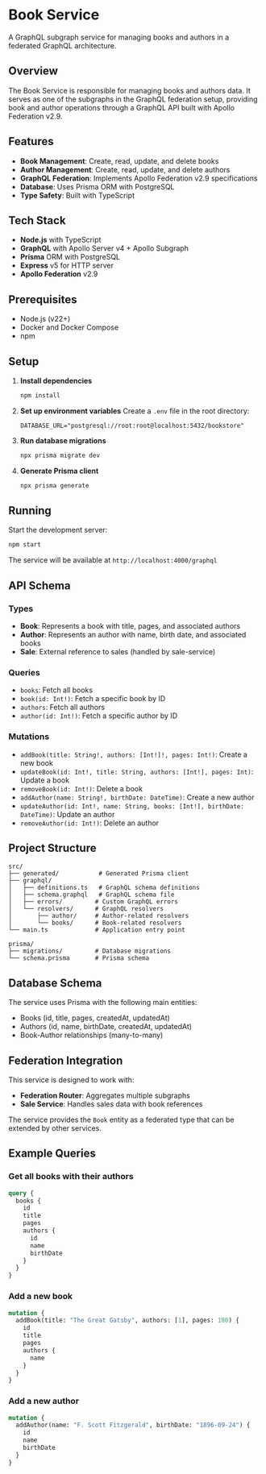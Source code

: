 # Book Service

A GraphQL subgraph service for managing books and authors in a federated GraphQL architecture.

## Overview

The Book Service is responsible for managing books and authors data. It serves as one of the subgraphs in the GraphQL federation setup, providing book and author operations through a GraphQL API built with Apollo Federation v2.9.

## Features

- **Book Management**: Create, read, update, and delete books
- **Author Management**: Create, read, update, and delete authors
- **GraphQL Federation**: Implements Apollo Federation v2.9 specifications
- **Database**: Uses Prisma ORM with PostgreSQL
- **Type Safety**: Built with TypeScript

## Tech Stack

- **Node.js** with TypeScript
- **GraphQL** with Apollo Server v4 + Apollo Subgraph
- **Prisma** ORM with PostgreSQL
- **Express** v5 for HTTP server
- **Apollo Federation** v2.9

## Prerequisites

- Node.js (v22+)
- Docker and Docker Compose
- npm

## Setup

1. **Install dependencies**

   ```bash
   npm install
   ```

2. **Set up environment variables**
   Create a `.env` file in the root directory:

   ```env
   DATABASE_URL="postgresql://root:root@localhost:5432/bookstore"
   ```

3. **Run database migrations**

   ```bash
   npx prisma migrate dev
   ```

4. **Generate Prisma client**

   ```bash
   npx prisma generate
   ```

## Running

Start the development server:

```bash
npm start
```

The service will be available at `http://localhost:4000/graphql`

## API Schema

### Types

- **Book**: Represents a book with title, pages, and associated authors
- **Author**: Represents an author with name, birth date, and associated books
- **Sale**: External reference to sales (handled by sale-service)

### Queries

- `books`: Fetch all books
- `book(id: Int!)`: Fetch a specific book by ID
- `authors`: Fetch all authors
- `author(id: Int!)`: Fetch a specific author by ID

### Mutations

- `addBook(title: String!, authors: [Int!]!, pages: Int!)`: Create a new book
- `updateBook(id: Int!, title: String, authors: [Int!], pages: Int)`: Update a book
- `removeBook(id: Int!)`: Delete a book
- `addAuthor(name: String!, birthDate: DateTime)`: Create a new author
- `updateAuthor(id: Int!, name: String, books: [Int!], birthDate: DateTime)`: Update an author
- `removeAuthor(id: Int!)`: Delete an author

## Project Structure

```
src/
├── generated/           # Generated Prisma client
├── graphql/
│   ├── definitions.ts   # GraphQL schema definitions
│   ├── schema.graphql   # GraphQL schema file
│   ├── errors/         # Custom GraphQL errors
│   └── resolvers/      # GraphQL resolvers
│       ├── author/     # Author-related resolvers
│       └── books/      # Book-related resolvers
└── main.ts             # Application entry point

prisma/
├── migrations/         # Database migrations
└── schema.prisma       # Prisma schema
```

## Database Schema

The service uses Prisma with the following main entities:
- Books (id, title, pages, createdAt, updatedAt)
- Authors (id, name, birthDate, createdAt, updatedAt)
- Book-Author relationships (many-to-many)

## Federation Integration

This service is designed to work with:
- **Federation Router**: Aggregates multiple subgraphs
- **Sale Service**: Handles sales data with book references

The service provides the `Book` entity as a federated type that can be extended by other services.

## Example Queries

### Get all books with their authors

```graphql
query {
  books {
    id
    title
    pages
    authors {
      id
      name
      birthDate
    }
  }
}
```

### Add a new book

```graphql
mutation {
  addBook(title: "The Great Gatsby", authors: [1], pages: 180) {
    id
    title
    pages
    authors {
      name
    }
  }
}
```

### Add a new author

```graphql
mutation {
  addAuthor(name: "F. Scott Fitzgerald", birthDate: "1896-09-24") {
    id
    name
    birthDate
  }
}
